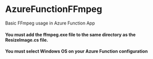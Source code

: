 # AzureFunctionFFmpeg
Basic FFmpeg usage in Azure Function App

#### You must add the ffmpeg.exe file to the same directory as the ResizeImage.cs file.
#### You must select Windows OS on your Azure Function configuration

